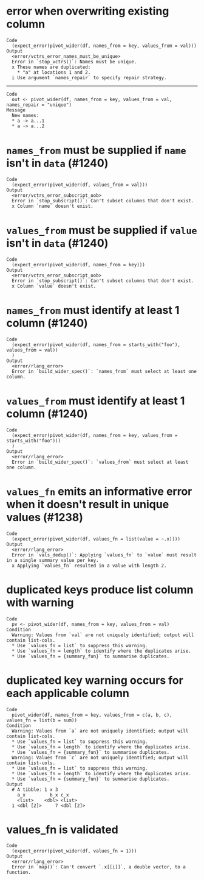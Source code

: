# error when overwriting existing column

    Code
      (expect_error(pivot_wider(df, names_from = key, values_from = val)))
    Output
      <error/vctrs_error_names_must_be_unique>
      Error in `stop_vctrs()`: Names must be unique.
      x These names are duplicated:
        * "a" at locations 1 and 2.
      i Use argument `names_repair` to specify repair strategy.

---

    Code
      out <- pivot_wider(df, names_from = key, values_from = val, names_repair = "unique")
    Message
      New names:
      * a -> a...1
      * a -> a...2

# `names_from` must be supplied if `name` isn't in `data` (#1240)

    Code
      (expect_error(pivot_wider(df, values_from = val)))
    Output
      <error/vctrs_error_subscript_oob>
      Error in `stop_subscript()`: Can't subset columns that don't exist.
      x Column `name` doesn't exist.

# `values_from` must be supplied if `value` isn't in `data` (#1240)

    Code
      (expect_error(pivot_wider(df, names_from = key)))
    Output
      <error/vctrs_error_subscript_oob>
      Error in `stop_subscript()`: Can't subset columns that don't exist.
      x Column `value` doesn't exist.

# `names_from` must identify at least 1 column (#1240)

    Code
      (expect_error(pivot_wider(df, names_from = starts_with("foo"), values_from = val))
      )
    Output
      <error/rlang_error>
      Error in `build_wider_spec()`: `names_from` must select at least one column.

# `values_from` must identify at least 1 column (#1240)

    Code
      (expect_error(pivot_wider(df, names_from = key, values_from = starts_with("foo")))
      )
    Output
      <error/rlang_error>
      Error in `build_wider_spec()`: `values_from` must select at least one column.

# `values_fn` emits an informative error when it doesn't result in unique values (#1238)

    Code
      (expect_error(pivot_wider(df, values_fn = list(value = ~.x))))
    Output
      <error/rlang_error>
      Error in `vals_dedup()`: Applying `values_fn` to `value` must result in a single summary value per key.
      x Applying `values_fn` resulted in a value with length 2.

# duplicated keys produce list column with warning

    Code
      pv <- pivot_wider(df, names_from = key, values_from = val)
    Condition
      Warning: Values from `val` are not uniquely identified; output will contain list-cols.
      * Use `values_fn = list` to suppress this warning.
      * Use `values_fn = length` to identify where the duplicates arise.
      * Use `values_fn = {summary_fun}` to summarise duplicates.

# duplicated key warning occurs for each applicable column

    Code
      pivot_wider(df, names_from = key, values_from = c(a, b, c), values_fn = list(b = sum))
    Condition
      Warning: Values from `a` are not uniquely identified; output will contain list-cols.
      * Use `values_fn = list` to suppress this warning.
      * Use `values_fn = length` to identify where the duplicates arise.
      * Use `values_fn = {summary_fun}` to summarise duplicates.
      Warning: Values from `c` are not uniquely identified; output will contain list-cols.
      * Use `values_fn = list` to suppress this warning.
      * Use `values_fn = length` to identify where the duplicates arise.
      * Use `values_fn = {summary_fun}` to summarise duplicates.
    Output
      # A tibble: 1 x 3
        a_x         b_x c_x      
        <list>    <dbl> <list>   
      1 <dbl [2]>     7 <dbl [2]>

# values_fn is validated

    Code
      (expect_error(pivot_wider(df, values_fn = 1)))
    Output
      <error/rlang_error>
      Error in `map()`: Can't convert `.x[[i]]`, a double vector, to a function.

